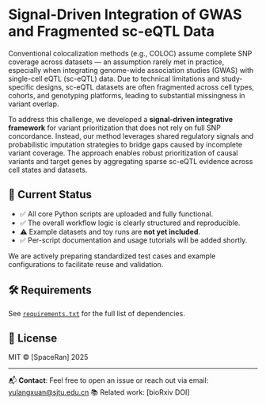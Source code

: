 # Signal-Driven Integration of GWAS and Fragmented sc-eQTL Data

Conventional colocalization methods (e.g., COLOC) assume complete SNP coverage across datasets — an assumption rarely met in practice, especially when integrating genome-wide association studies (GWAS) with single-cell eQTL (sc-eQTL) data. Due to technical limitations and study-specific designs, sc-eQTL datasets are often fragmented across cell types, cohorts, and genotyping platforms, leading to substantial missingness in variant overlap.

To address this challenge, we developed a **signal-driven integrative framework** for variant prioritization that does not rely on full SNP concordance. Instead, our method leverages shared regulatory signals and probabilistic imputation strategies to bridge gaps caused by incomplete variant coverage. The approach enables robust prioritization of causal variants and target genes by aggregating sparse sc-eQTL evidence across cell states and datasets.

## 📢 Current Status

- ✅ All core Python scripts are uploaded and fully functional.
- ✅ The overall workflow logic is clearly structured and reproducible.
- ⚠️ Example datasets and toy runs are **not yet included**.
- ✅ Per-script documentation and usage tutorials will be added shortly.

We are actively preparing standardized test cases and example configurations to facilitate reuse and validation.

## 🛠️ Requirements

See [`requirements.txt`](requirements.txt) for the full list of dependencies.

## 📄 License
MIT © [SpaceRan] 2025

---

📬 **Contact**: Feel free to open an issue or reach out via email: yulangxuan@sjtu.edu.cn
📚 Related work: [bioRxiv DOI]
